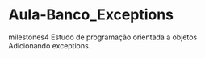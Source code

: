 # Aula-Banco_Exceptions
milestones4
Estudo de programação orientada a objetos <br>
Adicionando exceptions.
